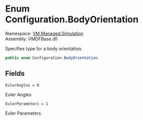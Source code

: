 # <a id="VM_Managed_Simulation_Configuration_BodyOrientation"></a> Enum Configuration.BodyOrientation

Namespace: [VM.Managed.Simulation](VM.Managed.Simulation.md)  
Assembly: VMDFBase.dll  

Specifies type for a body orientation.

```csharp
public enum Configuration.BodyOrientation
```

## Fields

`EulerAngles = 0` 

Euler Angles



`EulerParameters = 1` 

Euler Parameters



